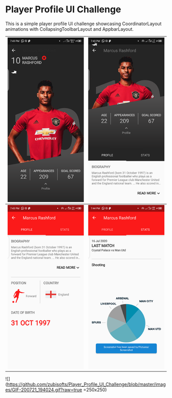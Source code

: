 # Player Profile UI Challenge
This is a simple player profile UI challenge showcasing CoordinatorLayout animations with CollapsingToolbarLayout and AppbarLayout.

|  ![](https://github.com/zubisofts/Player_Profile_UI_Challenge/blob/master/images/Screenshot_20200721-194344.png?raw=true) |  ![](https://github.com/zubisofts/Player_Profile_UI_Challenge/blob/master/images/Screenshot_20200721-194354.png?raw=true) |
| :------------: | :------------: |
| ![](https://github.com/zubisofts/Player_Profile_UI_Challenge/blob/master/images/Screenshot_20200721-194400.png?raw=true)  | ![](https://github.com/zubisofts/Player_Profile_UI_Challenge/blob/master/images/Screenshot_20200721-194403.png?raw=true)  |

![](https://github.com/zubisofts/Player_Profile_UI_Challenge/blob/master/images/GIF-200721_194024.gif?raw=true =250x250)
